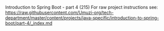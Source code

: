 Introduction to Spring Boot - part 4 (215)
For raw project instructions see: https://raw.githubusercontent.com/Umuzi-org/tech-department/master/content/projects/java-specific/introduction-to-spring-boot/part-4/_index.md